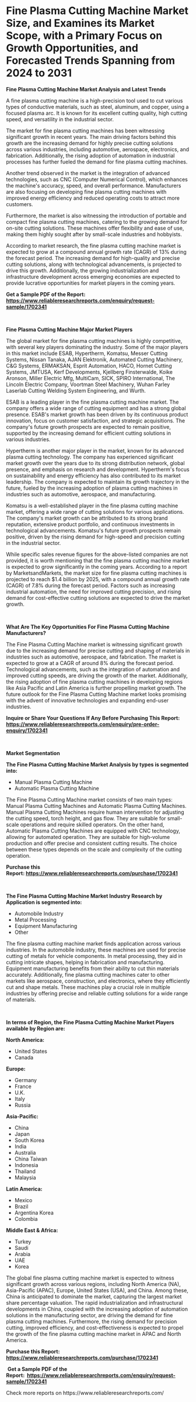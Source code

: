 <p><h1>Fine Plasma Cutting Machine Market Size, and Examines its Market Scope, with a Primary Focus on Growth Opportunities, and Forecasted Trends Spanning from 2024 to 2031</h1></p><p><strong>Fine Plasma Cutting Machine Market Analysis and Latest Trends</strong></p>
<p><p>A fine plasma cutting machine is a high-precision tool used to cut various types of conductive materials, such as steel, aluminum, and copper, using a focused plasma arc. It is known for its excellent cutting quality, high cutting speed, and versatility in the industrial sector.</p><p>The market for fine plasma cutting machines has been witnessing significant growth in recent years. The main driving factors behind this growth are the increasing demand for highly precise cutting solutions across various industries, including automotive, aerospace, electronics, and fabrication. Additionally, the rising adoption of automation in industrial processes has further fueled the demand for fine plasma cutting machines.</p><p>Another trend observed in the market is the integration of advanced technologies, such as CNC (Computer Numerical Control), which enhances the machine's accuracy, speed, and overall performance. Manufacturers are also focusing on developing fine plasma cutting machines with improved energy efficiency and reduced operating costs to attract more customers.</p><p>Furthermore, the market is also witnessing the introduction of portable and compact fine plasma cutting machines, catering to the growing demand for on-site cutting solutions. These machines offer flexibility and ease of use, making them highly sought after by small-scale industries and hobbyists.</p><p>According to market research, the fine plasma cutting machine market is expected to grow at a compound annual growth rate (CAGR) of 13% during the forecast period. The increasing demand for high-quality and precise cutting solutions, along with technological advancements, is projected to drive this growth. Additionally, the growing industrialization and infrastructure development across emerging economies are expected to provide lucrative opportunities for market players in the coming years.</p></p>
<p><strong>Get a Sample PDF of the Report:&nbsp; <a href="https://www.reliableresearchreports.com/enquiry/request-sample/1702341">https://www.reliableresearchreports.com/enquiry/request-sample/1702341</a></strong></p>
<p>&nbsp;</p>
<p><strong>Fine Plasma Cutting Machine Major Market Players</strong></p>
<p><p>The global market for fine plasma cutting machines is highly competitive, with several key players dominating the industry. Some of the major players in this market include ESAB, Hypertherm, Komatsu, Messer Cutting Systems, Nissan Tanaka, AJAN Elektronik, Automated Cutting Machinery, C&G Systems, ERMAKSAN, Esprit Automation, HACO, Hornet Cutting Systems, JMTUSA, Kerf Developments, Kjellberg Finsterwalde, Koike Aronson, Miller Electric Mfg, MultiCam, SICK, SPIRO International, The Lincoln Electric Company, Voortman Steel Machinery, Wuhan Farley Laserlab Cutting Welding System Engineering, and Wurth.</p><p>ESAB is a leading player in the fine plasma cutting machine market. The company offers a wide range of cutting equipment and has a strong global presence. ESAB's market growth has been driven by its continuous product innovation, focus on customer satisfaction, and strategic acquisitions. The company's future growth prospects are expected to remain positive, supported by the increasing demand for efficient cutting solutions in various industries.</p><p>Hypertherm is another major player in the market, known for its advanced plasma cutting technology. The company has experienced significant market growth over the years due to its strong distribution network, global presence, and emphasis on research and development. Hypertherm's focus on sustainability and energy efficiency has also contributed to its market leadership. The company is expected to maintain its growth trajectory in the future, fueled by the increasing adoption of plasma cutting machines in industries such as automotive, aerospace, and manufacturing.</p><p>Komatsu is a well-established player in the fine plasma cutting machine market, offering a wide range of cutting solutions for various applications. The company's market growth can be attributed to its strong brand reputation, extensive product portfolio, and continuous investments in technological advancements. Komatsu's future growth prospects remain positive, driven by the rising demand for high-speed and precision cutting in the industrial sector.</p><p>While specific sales revenue figures for the above-listed companies are not provided, it is worth mentioning that the fine plasma cutting machine market is expected to grow significantly in the coming years. According to a report by MarketsandMarkets, the market size for fine plasma cutting machines is projected to reach $1.4 billion by 2025, with a compound annual growth rate (CAGR) of 7.8% during the forecast period. Factors such as increasing industrial automation, the need for improved cutting precision, and rising demand for cost-effective cutting solutions are expected to drive the market growth.</p></p>
<p>&nbsp;</p>
<p><strong>What Are The Key Opportunities For Fine Plasma Cutting Machine Manufacturers?</strong></p>
<p><p>The Fine Plasma Cutting Machine market is witnessing significant growth due to the increasing demand for precise cutting and shaping of materials in industries such as automotive, aerospace, and fabrication. The market is expected to grow at a CAGR of around 8% during the forecast period. Technological advancements, such as the integration of automation and improved cutting speeds, are driving the growth of the market. Additionally, the rising adoption of fine plasma cutting machines in developing regions like Asia Pacific and Latin America is further propelling market growth. The future outlook for the Fine Plasma Cutting Machine market looks promising with the advent of innovative technologies and expanding end-user industries.</p></p>
<p><strong>Inquire or Share Your Questions If Any Before Purchasing This Report: <a href="https://www.reliableresearchreports.com/enquiry/pre-order-enquiry/1702341">https://www.reliableresearchreports.com/enquiry/pre-order-enquiry/1702341</a></strong></p>
<p>&nbsp;</p>
<p><strong>Market Segmentation</strong></p>
<p><strong>The Fine Plasma Cutting Machine Market Analysis by types is segmented into:</strong></p>
<p><ul><li>Manual Plasma Cutting Machine</li><li>Automatic Plasma Cutting Machine</li></ul></p>
<p><p>The Fine Plasma Cutting Machine market consists of two main types: Manual Plasma Cutting Machines and Automatic Plasma Cutting Machines. Manual Plasma Cutting Machines require human intervention for adjusting the cutting speed, torch height, and gas flow. They are suitable for small-scale operations and require skilled operators. On the other hand, Automatic Plasma Cutting Machines are equipped with CNC technology, allowing for automated operation. They are suitable for high-volume production and offer precise and consistent cutting results. The choice between these types depends on the scale and complexity of the cutting operation.</p></p>
<p><strong>Purchase this Report:&nbsp;<a href="https://www.reliableresearchreports.com/purchase/1702341">https://www.reliableresearchreports.com/purchase/1702341</a></strong></p>
<p>&nbsp;</p>
<p><strong>The Fine Plasma Cutting Machine Market Industry Research by Application is segmented into:</strong></p>
<p><ul><li>Automobile Industry</li><li>Metal Processing</li><li>Equipment Manufacturing</li><li>Other</li></ul></p>
<p><p>The fine plasma cutting machine market finds application across various industries. In the automobile industry, these machines are used for precise cutting of metals for vehicle components. In metal processing, they aid in cutting intricate shapes, helping in fabrication and manufacturing. Equipment manufacturing benefits from their ability to cut thin materials accurately. Additionally, fine plasma cutting machines cater to other markets like aerospace, construction, and electronics, where they efficiently cut and shape metals. These machines play a crucial role in multiple industries by offering precise and reliable cutting solutions for a wide range of materials.</p></p>
<p>&nbsp;</p>
<p><strong>In terms of Region, the Fine Plasma Cutting Machine Market Players available by Region are:</strong></p>
<p>
    <p> <strong> North America: </strong>
        <ul>
            <li>United States</li>
            <li>Canada</li>
        </ul>
        </p> 
    <p> <strong> Europe: </strong>
        <ul>
            <li>Germany</li>
            <li>France</li>
            <li>U.K.</li>
            <li>Italy</li>
            <li>Russia</li>
        </ul>
        </p> 
    <p> <strong> Asia-Pacific: </strong>
        <ul>
            <li>China</li>
            <li>Japan</li>
            <li>South Korea</li>
            <li>India</li>
            <li>Australia</li>
            <li>China Taiwan</li>
            <li>Indonesia</li>
            <li>Thailand</li>
            <li>Malaysia</li>
        </ul>
        </p> 
    <p> <strong> Latin America: </strong>
        <ul>
            <li>Mexico</li>
            <li>Brazil</li>
            <li>Argentina Korea</li>
            <li>Colombia</li>
        </ul>
        </p> 
    <p> <strong> Middle East & Africa: </strong>
        <ul>
            <li>Turkey</li>
            <li>Saudi</li>
            <li>Arabia</li>
            <li>UAE</li>
            <li>Korea</li>
        </ul>
    </p>
    </p>
<p><p>The global fine plasma cutting machine market is expected to witness significant growth across various regions, including North America (NA), Asia-Pacific (APAC), Europe, United States (USA), and China. Among these, China is anticipated to dominate the market, capturing the largest market share percentage valuation. The rapid industrialization and infrastructural developments in China, coupled with the increasing adoption of automation solutions in the manufacturing sector, are driving the demand for fine plasma cutting machines. Furthermore, the rising demand for precision cutting, improved efficiency, and cost-effectiveness is expected to propel the growth of the fine plasma cutting machine market in APAC and North America.</p></p>
<p><strong>Purchase this Report: <a href="https://www.reliableresearchreports.com/purchase/1702341">https://www.reliableresearchreports.com/purchase/1702341</a></strong></p>
<p>&nbsp;<strong>Get a Sample PDF of the Report:&nbsp;&nbsp;<a href="https://www.reliableresearchreports.com/enquiry/request-sample/1702341">https://www.reliableresearchreports.com/enquiry/request-sample/1702341</a></strong></p>
<p><strong></strong></p>
<p>Check more reports on https://www.reliableresearchreports.com/</p>